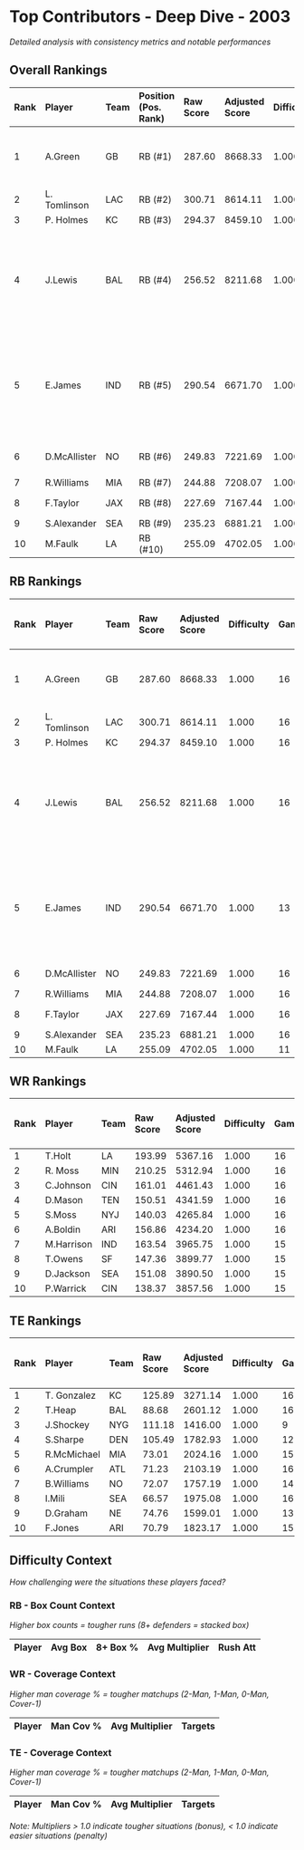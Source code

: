 # Top Contributors - Deep Dive - 2003

*Detailed analysis with consistency metrics and notable performances*

## Overall Rankings

| Rank | Player       | Team | Position (Pos. Rank) | Raw Score | Adjusted Score | Difficulty | Games | Avg/Game | Typical | Consistency | Floor | Ceiling | Peak   | Trend      | Notable Games                                  |
| :----| :------------| :----| :--------------------| :---------| :--------------| :----------| :-----| :--------| :-------| :-----------| :-----| :-------| :------| :----------| :----------------------------------------------|
| 1    | A.Green      | GB   | RB (#1)              | 287.60    | 8668.33        | 1.000      | 16    | 541.77   | 496.98  | 8/1/7       | 432.0 | 649.5   | 849.29 | Stable     | Wk 17 (vs DEN), Wk 10 (vs PHI)                 |
| 2    | L. Tomlinson | LAC  | RB (#2)              | 300.71    | 8614.11        | 1.000      | 16    | 538.38   | 585.29  | 8/2/6       | 390.5 | 663.2   | 798.85 | Increasing |                                                |
| 3    | P. Holmes    | KC   | RB (#3)              | 294.37    | 8459.10        | 1.000      | 16    | 528.69   | 543.04  | 8/4/4       | 450.9 | 593.8   | 643.45 | Stable     |                                                |
| 4    | J.Lewis      | BAL  | RB (#4)              | 256.52    | 8211.68        | 1.000      | 16    | 513.23   | 465.35  | 8/1/7       | 378.5 | 594.3   | 776.49 | Increasing | Wk 8 (vs DEN), Wk 14 (vs CIN), Wk 16 (vs CLE)  |
| 5    | E.James      | IND  | RB (#5)              | 290.54    | 6671.70        | 1.000      | 13    | 513.21   | 517.18  | 5/1/7       | 359.7 | 648.4   | 936.26 | Increasing | Wk 14 (vs TEN), Wk 12 (vs BUF), Wk 11 (vs NYJ) |
| 6    | D.McAllister | NO   | RB (#6)              | 249.83    | 7221.69        | 1.000      | 16    | 451.36   | 416.17  | 8/1/7       | 372.4 | 538.2   | 627.49 | Increasing | Wk 11 (vs ATL)                                 |
| 7    | R.Williams   | MIA  | RB (#7)              | 244.88    | 7208.07        | 1.000      | 16    | 450.50   | 452.52  | 8/2/6       | 395.7 | 536.7   | 597.39 | Stable     |                                                |
| 8    | F.Taylor     | JAX  | RB (#8)              | 227.69    | 7167.44        | 1.000      | 16    | 447.96   | 449.69  | 8/4/4       | 346.6 | 495.2   | 679.83 | Stable     | Wk 16 (vs NO)                                  |
| 9    | S.Alexander  | SEA  | RB (#9)              | 235.23    | 6881.21        | 1.000      | 16    | 430.08   | 483.37  | 8/6/2       | 366.8 | 509.0   | 547.12 | Stable     |                                                |
| 10   | M.Faulk      | LA   | RB (#10)             | 255.09    | 4702.05        | 1.000      | 11    | 427.46   | 459.26  | 4/1/6       | 348.4 | 536.0   | 653.90 | Increasing |                                                |

## RB Rankings

| Rank | Player       | Team | Raw Score | Adjusted Score | Difficulty | Games | Avg/Game | Typical | Consistency | Floor | Ceiling | Peak   | Trend      | Notable Games (>150% Typical)                  |
| :----| :------------| :----| :---------| :--------------| :----------| :-----| :--------| :-------| :-----------| :-----| :-------| :------| :----------| :----------------------------------------------|
| 1    | A.Green      | GB   | 287.60    | 8668.33        | 1.000      | 16    | 541.77   | 496.98  | 8/1/7       | 432.0 | 649.5   | 849.29 | Stable     | Wk 17 (vs DEN), Wk 10 (vs PHI)                 |
| 2    | L. Tomlinson | LAC  | 300.71    | 8614.11        | 1.000      | 16    | 538.38   | 585.29  | 8/2/6       | 390.5 | 663.2   | 798.85 | Increasing |                                                |
| 3    | P. Holmes    | KC   | 294.37    | 8459.10        | 1.000      | 16    | 528.69   | 543.04  | 8/4/4       | 450.9 | 593.8   | 643.45 | Stable     |                                                |
| 4    | J.Lewis      | BAL  | 256.52    | 8211.68        | 1.000      | 16    | 513.23   | 465.35  | 8/1/7       | 378.5 | 594.3   | 776.49 | Increasing | Wk 8 (vs DEN), Wk 14 (vs CIN), Wk 16 (vs CLE)  |
| 5    | E.James      | IND  | 290.54    | 6671.70        | 1.000      | 13    | 513.21   | 517.18  | 5/1/7       | 359.7 | 648.4   | 936.26 | Increasing | Wk 14 (vs TEN), Wk 12 (vs BUF), Wk 11 (vs NYJ) |
| 6    | D.McAllister | NO   | 249.83    | 7221.69        | 1.000      | 16    | 451.36   | 416.17  | 8/1/7       | 372.4 | 538.2   | 627.49 | Increasing | Wk 11 (vs ATL)                                 |
| 7    | R.Williams   | MIA  | 244.88    | 7208.07        | 1.000      | 16    | 450.50   | 452.52  | 8/2/6       | 395.7 | 536.7   | 597.39 | Stable     |                                                |
| 8    | F.Taylor     | JAX  | 227.69    | 7167.44        | 1.000      | 16    | 447.96   | 449.69  | 8/4/4       | 346.6 | 495.2   | 679.83 | Stable     | Wk 16 (vs NO)                                  |
| 9    | S.Alexander  | SEA  | 235.23    | 6881.21        | 1.000      | 16    | 430.08   | 483.37  | 8/6/2       | 366.8 | 509.0   | 547.12 | Stable     |                                                |
| 10   | M.Faulk      | LA   | 255.09    | 4702.05        | 1.000      | 11    | 427.46   | 459.26  | 4/1/6       | 348.4 | 536.0   | 653.90 | Increasing |                                                |

## WR Rankings

| Rank | Player     | Team | Raw Score | Adjusted Score | Difficulty | Games | Avg/Game | Typical | Consistency | Floor | Ceiling | Peak   | Trend      | Notable Games (>150% Typical) |
| :----| :----------| :----| :---------| :--------------| :----------| :-----| :--------| :-------| :-----------| :-----| :-------| :------| :----------| :-----------------------------|
| 1    | T.Holt     | LA   | 193.99    | 5367.16        | 1.000      | 16    | 335.45   | 344.26  | 7/1/8       | 221.7 | 430.4   | 630.88 | Decreasing |                               |
| 2    | R. Moss    | MIN  | 210.25    | 5312.94        | 1.000      | 16    | 332.06   | 359.76  | 8/1/7       | 242.0 | 427.4   | 552.85 | Stable     |                               |
| 3    | C.Johnson  | CIN  | 161.01    | 4461.43        | 1.000      | 16    | 278.84   | 277.62  | 8/2/6       | 223.2 | 319.4   | 474.28 | Stable     |                               |
| 4    | D.Mason    | TEN  | 150.51    | 4341.59        | 1.000      | 16    | 271.35   | 279.13  | 8/0/8       | 148.3 | 352.8   | 496.65 | Increasing |                               |
| 5    | S.Moss     | NYJ  | 140.03    | 4265.84        | 1.000      | 16    | 266.61   | 219.83  | 8/3/5       | 195.7 | 272.5   | 621.30 | Stable     |                               |
| 6    | A.Boldin   | ARI  | 156.86    | 4234.20        | 1.000      | 16    | 264.64   | 252.73  | 8/2/6       | 162.6 | 326.4   | 604.56 | Increasing |                               |
| 7    | M.Harrison | IND  | 163.54    | 3965.75        | 1.000      | 15    | 264.38   | 220.30  | 4/1/10      | 200.7 | 338.9   | 702.17 | Stable     |                               |
| 8    | T.Owens    | SF   | 147.36    | 3899.77        | 1.000      | 15    | 259.98   | 258.41  | 7/2/6       | 130.3 | 404.6   | 454.99 | Decreasing |                               |
| 9    | D.Jackson  | SEA  | 151.08    | 3890.50        | 1.000      | 15    | 259.37   | 201.52  | 7/1/7       | 147.5 | 378.5   | 555.10 | Increasing |                               |
| 10   | P.Warrick  | CIN  | 138.37    | 3857.56        | 1.000      | 15    | 257.17   | 291.38  | 7/2/6       | 179.1 | 348.8   | 393.02 | Stable     |                               |

## TE Rankings

| Rank | Player      | Team | Raw Score | Adjusted Score | Difficulty | Games | Avg/Game | Typical | Consistency | Floor | Ceiling | Peak   | Trend      | Notable Games (>150% Typical) |
| :----| :-----------| :----| :---------| :--------------| :----------| :-----| :--------| :-------| :-----------| :-----| :-------| :------| :----------| :-----------------------------|
| 1    | T. Gonzalez | KC   | 125.89    | 3271.14        | 1.000      | 16    | 204.45   | 209.20  | 8/1/7       | 127.4 | 285.5   | 312.81 | Increasing |                               |
| 2    | T.Heap      | BAL  | 88.68     | 2601.12        | 1.000      | 16    | 162.57   | 187.62  | 8/1/7       | 46.3  | 232.3   | 331.70 | Decreasing |                               |
| 3    | J.Shockey   | NYG  | 111.18    | 1416.00        | 1.000      | 9     | 157.33   | 158.46  | 3/1/5       | 92.9  | 204.4   | 297.00 | Stable     |                               |
| 4    | S.Sharpe    | DEN  | 105.49    | 1782.93        | 1.000      | 12    | 148.58   | 133.21  | 5/0/7       | 80.6  | 171.2   | 393.00 | Increasing |                               |
| 5    | R.McMichael | MIA  | 73.01     | 2024.16        | 1.000      | 15    | 134.94   | 112.01  | 7/1/7       | 70.4  | 201.1   | 282.91 | Decreasing |                               |
| 6    | A.Crumpler  | ATL  | 71.23     | 2103.19        | 1.000      | 16    | 131.45   | 106.80  | 8/1/7       | 70.5  | 145.7   | 348.44 | Decreasing |                               |
| 7    | B.Williams  | NO   | 72.07     | 1757.19        | 1.000      | 14    | 125.51   | 101.84  | 7/0/7       | 23.4  | 230.3   | 331.12 | Increasing |                               |
| 8    | I.Mili      | SEA  | 66.57     | 1975.08        | 1.000      | 16    | 123.44   | 103.78  | 8/2/6       | 67.2  | 156.6   | 401.00 | Increasing |                               |
| 9    | D.Graham    | NE   | 74.76     | 1599.01        | 1.000      | 13    | 123.00   | 107.14  | 5/1/7       | 26.0  | 205.8   | 386.86 | Increasing |                               |
| 10   | F.Jones     | ARI  | 70.79     | 1823.17        | 1.000      | 15    | 121.54   | 94.90   | 7/2/6       | 72.4  | 171.8   | 284.81 | Decreasing |                               |

## Difficulty Context

*How challenging were the situations these players faced?*

### RB - Box Count Context

*Higher box counts = tougher runs (8+ defenders = stacked box)*

| Player | Avg Box | 8+ Box % | Avg Multiplier | Rush Att |
| :------| :-------| :--------| :--------------| :--------|

### WR - Coverage Context

*Higher man coverage % = tougher matchups (2-Man, 1-Man, 0-Man, Cover-1)*

| Player | Man Cov % | Avg Multiplier | Targets |
| :------| :---------| :--------------| :-------|

### TE - Coverage Context

*Higher man coverage % = tougher matchups (2-Man, 1-Man, 0-Man, Cover-1)*

| Player | Man Cov % | Avg Multiplier | Targets |
| :------| :---------| :--------------| :-------|

*Note: Multipliers > 1.0 indicate tougher situations (bonus), < 1.0 indicate easier situations (penalty)*

